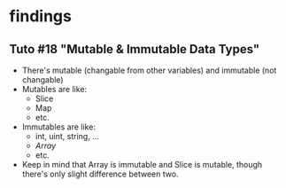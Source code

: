 # findings
## Tuto #18 "Mutable & Immutable Data Types"
* There's mutable (changable from other variables) and immutable (not changable)
* Mutables are like:
    * Slice
    * Map
    * etc.
* Immutables are like:
    * int, uint, string, ...
    * *Array*
    * etc.
* Keep in mind that Array is immutable and Slice is mutable, though there's only slight difference between two.